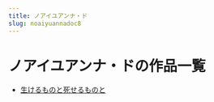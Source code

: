 ```yaml
---
title: ノアイユアンナ・ド
slug: noaiyuannadoc8
---
```


# ノアイユアンナ・ドの作品一覧

- [生けるものと死せるものと](shengkerumonotosiserumonoto30)
